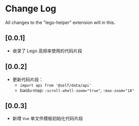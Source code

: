 # Change Log

All changes to the "lego-helper" extension will in this.

## [0.0.1]

- 收录了 Lego 高频率使用的代码片段

## [0.0.2]

-  更新代码片段：
   -  `import api from '@self/data/api'`
   -  baidu-map: `:scroll-whell-zoom="true"`, `:max-zoom="18"`

## [0.0.3]

-  新增 `Vue` 单文件模板初始化代码片段
